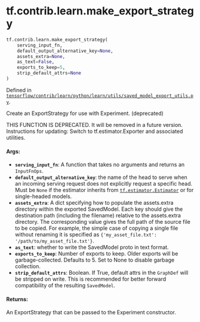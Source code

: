 <div itemscope itemtype="http://developers.google.com/ReferenceObject">
<meta itemprop="name" content="tf.contrib.learn.make_export_strategy" />
<meta itemprop="path" content="Stable" />
</div>

# tf.contrib.learn.make_export_strategy

``` python
tf.contrib.learn.make_export_strategy(
    serving_input_fn,
    default_output_alternative_key=None,
    assets_extra=None,
    as_text=False,
    exports_to_keep=5,
    strip_default_attrs=None
)
```



Defined in [`tensorflow/contrib/learn/python/learn/utils/saved_model_export_utils.py`](/code/stable/tensorflow/contrib/learn/python/learn/utils/saved_model_export_utils.py).

Create an ExportStrategy for use with Experiment. (deprecated)

THIS FUNCTION IS DEPRECATED. It will be removed in a future version.
Instructions for updating:
Switch to tf.estimator.Exporter and associated utilities.

#### Args:

* <b>`serving_input_fn`</b>: A function that takes no arguments and returns an
    `InputFnOps`.
* <b>`default_output_alternative_key`</b>: the name of the head to serve when an
    incoming serving request does not explicitly request a specific head.
    Must be `None` if the estimator inherits from <a href="../../../tf/estimator/Estimator.md"><code>tf.estimator.Estimator</code></a>
    or for single-headed models.
* <b>`assets_extra`</b>: A dict specifying how to populate the assets.extra directory
    within the exported SavedModel.  Each key should give the destination
    path (including the filename) relative to the assets.extra directory.
    The corresponding value gives the full path of the source file to be
    copied.  For example, the simple case of copying a single file without
    renaming it is specified as
    `{'my_asset_file.txt': '/path/to/my_asset_file.txt'}`.
* <b>`as_text`</b>: whether to write the SavedModel proto in text format.
* <b>`exports_to_keep`</b>: Number of exports to keep.  Older exports will be
    garbage-collected.  Defaults to 5.  Set to None to disable garbage
    collection.
* <b>`strip_default_attrs`</b>: Boolean. If True, default attrs in the
    `GraphDef` will be stripped on write. This is recommended for better
    forward compatibility of the resulting `SavedModel`.


#### Returns:

An ExportStrategy that can be passed to the Experiment constructor.